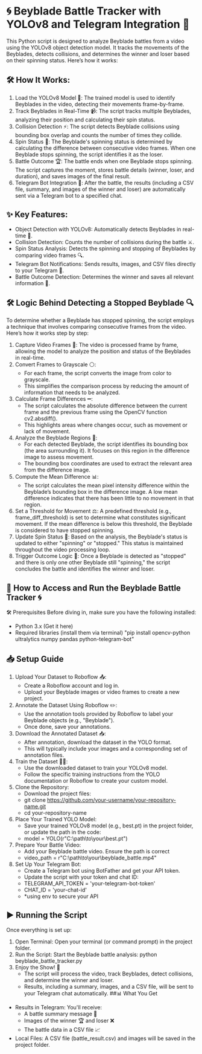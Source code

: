 # 🌀 Beyblade Battle Tracker with YOLOv8 and Telegram Integration 🚀

This Python script is designed to analyze Beyblade battles from a video using the YOLOv8 object detection model. It tracks the movements of the Beyblades, detects collisions, and determines the winner and loser based on their spinning status. Here’s how it works:

## 🛠️ How It Works:
1. Load the YOLOv8 Model 🧠:
   The trained model is used to identify Beyblades in the video, detecting their movements frame-by-frame.
2. Track Beyblades in Real-Time 📹:
   The script tracks multiple Beyblades, analyzing their position and calculating their spin status.
3. Collision Detection ⚡:
   The script detects Beyblade collisions using bounding box overlap and counts the number of times they collide.
4. Spin Status 🔄:
   The Beyblade's spinning status is determined by calculating the difference between consecutive video frames. When one Beyblade stops spinning, the script identifies it as the loser.
5. Battle Outcome 🏆:
   The battle ends when one Beyblade stops spinning. The script captures the moment, stores battle details (winner, loser, and duration), and saves images of the final result.
6. Telegram Bot Integration 🤖:
   After the battle, the results (including a CSV file, summary, and images of the winner and loser) are automatically sent via a Telegram bot to a specified chat.
   
## ✨ Key Features:
- Object Detection with YOLOv8: Automatically detects Beyblades in real-time 🎯.
- Collision Detection: Counts the number of collisions during the battle ⚔️.
- Spin Status Analysis: Detects the spinning and stopping of Beyblades by comparing video frames 🔍.
- Telegram Bot Notifications: Sends results, images, and CSV files directly to your Telegram 📩.
- Battle Outcome Detection: Determines the winner and saves all relevant information 🏅.

## 🛠️ Logic Behind Detecting a Stopped Beyblade 🔍
To determine whether a Beyblade has stopped spinning, the script employs a technique that involves comparing consecutive frames from the video. Here’s how it works step by step:

1. Capture Video Frames 🎥:
   The video is processed frame by frame, allowing the model to analyze the position and status of the Beyblades in real-time.
2. Convert Frames to Grayscale ⚪:
   - For each frame, the script converts the image from color to grayscale.
   - This simplifies the comparison process by reducing the amount of information that needs to be analyzed.
3. Calculate Frame Differences ➖:
   - The script calculates the absolute difference between the current frame and the previous frame using the OpenCV function cv2.absdiff().
   - This highlights areas where changes occur, such as movement or lack of movement.
4. Analyze the Beyblade Regions 📏:
   - For each detected Beyblade, the script identifies its bounding box (the area surrounding it). It focuses on this region in the difference image to assess movement.
   - The bounding box coordinates are used to extract the relevant area from the difference image.
5. Compute the Mean Difference 📊:
   - The script calculates the mean pixel intensity difference within the Beyblade’s bounding box in the difference image. A low mean difference indicates that there has been little to no movement in that region.
6. Set a Threshold for Movement ⚖️:
   A predefined threshold (e.g., frame_diff_threshold) is set to determine what constitutes significant movement. If the mean difference is below this threshold, the Beyblade is considered to have stopped spinning.
7. Update Spin Status 🔄:
   Based on the analysis, the Beyblade's status is updated to either "spinning" or "stopped." This status is maintained throughout the video processing loop.
8. Trigger Outcome Logic 🏁:
   Once a Beyblade is detected as "stopped" and there is only one other Beyblade still "spinning," the script concludes the battle and identifies the winner and loser.


## 🚀 How to Access and Run the Beyblade Battle Tracker 🌀
🛠️ Prerequisites
Before diving in, make sure you have the following installed:
- Python 3.x (Get it here)
- Required libraries (install them via terminal) "pip install opencv-python ultralytics numpy pandas python-telegram-bot"

## 📥 Setup Guide
1. Upload Your Dataset to Roboflow 📤:
   - Create a Roboflow account and log in.
   - Upload your Beyblade images or video frames to create a new project.
2. Annotate the Dataset Using Roboflow ✏️:
   - Use the annotation tools provided by Roboflow to label your Beyblade objects (e.g., "Beyblade").
   - Once done, save your annotations.
3. Download the Annotated Dataset 📥:
   - After annotation, download the dataset in the YOLO format.
   - This will typically include your images and a corresponding set of annotation files.
4. Train the Dataset 🏋️‍♂️:
   - Use the downloaded dataset to train your YOLOv8 model.
   - Follow the specific training instructions from the YOLO documentation or Roboflow to create your custom model.
5. Clone the Repository:
   - Download the project files:
   - git clone https://github.com/your-username/your-repository-name.git
   - cd your-repository-name
6. Place Your Trained YOLO Model:
   - Save your trained YOLOv8 model (e.g., best.pt) in the project folder, or update the path in the code:
   - model = YOLO(r"C:\path\to\your\best.pt")
7. Prepare Your Battle Video:
   - Add your Beyblade battle video. Ensure the path is correct
   - video_path = r"C:\path\to\your\beyblade_battle.mp4"
8. Set Up Your Telegram Bot:
   - Create a Telegram bot using BotFather and get your API token.
   - Update the script with your token and chat ID:
   - TELEGRAM_API_TOKEN = 'your-telegram-bot-token'
   - CHAT_ID = 'your-chat-id'
   - *using env to secure your API
## ▶️ Running the Script
Once everything is set up:
1. Open Terminal:
   Open your terminal (or command prompt) in the project folder.
2. Run the Script:
   Start the Beyblade battle analysis:
   python beyblade_battle_tracker.py
3. Enjoy the Show! 🎉
   - The script will process the video, track Beyblades, detect collisions, and determine the winner and loser.
   - Results, including a summary, images, and a CSV file, will be sent to your Telegram chat automatically.
##📊 What You Get
- Results in Telegram: You'll receive:
  - A battle summary message 📜
  - Images of the winner 🏆 and loser ❌
  - The battle data in a CSV file 📈
- Local Files: A CSV file (battle_result.csv) and images will be saved in the project folder.

